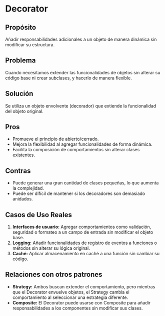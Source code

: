# **Decorator**

## **Propósito**

Añadir responsabilidades adicionales a un objeto de manera dinámica sin modificar su estructura.

## **Problema**

Cuando necesitamos extender las funcionalidades de objetos sin alterar su código base ni crear subclases, y hacerlo de manera flexible.

## **Solución**

Se utiliza un objeto envolvente (decorador) que extiende la funcionalidad del objeto original.

## **Pros**

- Promueve el principio de abierto/cerrado.
- Mejora la flexibilidad al agregar funcionalidades de forma dinámica.
- Facilita la composición de comportamientos sin alterar clases existentes.

## **Contras**

- Puede generar una gran cantidad de clases pequeñas, lo que aumenta la complejidad.
- Puede ser difícil de mantener si los decoradores son demasiado anidados.

## **Casos de Uso Reales**

1. **Interfaces de usuario:** Agregar comportamientos como validación, seguridad o formateo a un campo de entrada sin modificar el objeto base.
2. **Logging:** Añadir funcionalidades de registro de eventos a funciones o métodos sin alterar su lógica original.
3. **Caché:** Aplicar almacenamiento en caché a una función sin cambiar su código.

## **Relaciones con otros patrones**

- **Strategy:** Ambos buscan extender el comportamiento, pero mientras que el Decorator envuelve objetos, el Strategy cambia el comportamiento al seleccionar una estrategia diferente.
- **Composite:** El Decorator puede usarse con Composite para añadir responsabilidades a los componentes sin modificar sus clases.
